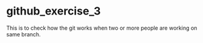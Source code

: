 # github_exercise_3
This is to check how the git works when two or more people are working on same branch.
